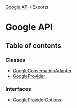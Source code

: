 [Google API](../) / Exports

# Google API

## Table of contents

### Classes

- [GoogleConversationAdapter](classes/GoogleConversationAdapter)
- [GoogleProvider](classes/GoogleProvider)

### Interfaces

- [GoogleProviderOptions](interfaces/GoogleProviderOptions)
